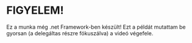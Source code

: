 # FIGYELEM!

Ez a munka még .net Framework-ben készült! 
Ezt a példát mutattam be gyorsan (a delegáltas részre fókuszálva) a videó végefele.
